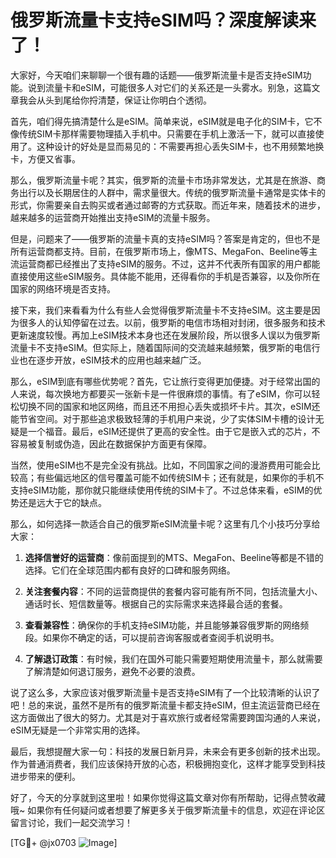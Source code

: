 # 俄罗斯流量卡支持eSIM吗？深度解读来了！

大家好，今天咱们来聊聊一个很有趣的话题——俄罗斯流量卡是否支持eSIM功能。说到流量卡和eSIM，可能很多人对它们的关系还是一头雾水。别急，这篇文章我会从头到尾给你捋清楚，保证让你明白个透彻。

首先，咱们得先搞清楚什么是eSIM。简单来说，eSIM就是电子化的SIM卡，它不像传统SIM卡那样需要物理插入手机中。只需要在手机上激活一下，就可以直接使用了。这种设计的好处是显而易见的：不需要再担心丢失SIM卡，也不用频繁地换卡，方便又省事。

那么，俄罗斯流量卡呢？其实，俄罗斯的流量卡市场非常发达，尤其是在旅游、商务出行以及长期居住的人群中，需求量很大。传统的俄罗斯流量卡通常是实体卡的形式，你需要亲自去购买或者通过邮寄的方式获取。而近年来，随着技术的进步，越来越多的运营商开始推出支持eSIM的流量卡服务。

但是，问题来了——俄罗斯的流量卡真的支持eSIM吗？答案是肯定的，但也不是所有运营商都支持。目前，在俄罗斯市场上，像MTS、MegaFon、Beeline等主流运营商都已经推出了支持eSIM的服务。不过，这并不代表所有国家的用户都能直接使用这些eSIM服务。具体能不能用，还得看你的手机是否兼容，以及你所在国家的网络环境是否支持。

接下来，我们来看看为什么有些人会觉得俄罗斯流量卡不支持eSIM。这主要是因为很多人的认知停留在过去。以前，俄罗斯的电信市场相对封闭，很多服务和技术更新速度较慢。再加上eSIM技术本身也还在发展阶段，所以很多人误以为俄罗斯流量卡不支持eSIM。但实际上，随着国际间的交流越来越频繁，俄罗斯的电信行业也在逐步开放，eSIM技术的应用也越来越广泛。

那么，eSIM到底有哪些优势呢？首先，它让旅行变得更加便捷。对于经常出国的人来说，每次换地方都要买一张新卡是一件很麻烦的事情。有了eSIM，你可以轻松切换不同的国家和地区网络，而且还不用担心丢失或损坏卡片。其次，eSIM还能节省空间。对于那些追求极致轻薄的手机用户来说，少了实体SIM卡槽的设计无疑是一个福音。最后，eSIM还提供了更高的安全性。由于它是嵌入式的芯片，不容易被复制或伪造，因此在数据保护方面更有保障。

当然，使用eSIM也不是完全没有挑战。比如，不同国家之间的漫游费用可能会比较高；有些偏远地区的信号覆盖可能不如传统SIM卡；还有就是，如果你的手机不支持eSIM功能，那你就只能继续使用传统的SIM卡了。不过总体来看，eSIM的优势还是远大于它的缺点。

那么，如何选择一款适合自己的俄罗斯eSIM流量卡呢？这里有几个小技巧分享给大家：

1. **选择信誉好的运营商**：像前面提到的MTS、MegaFon、Beeline等都是不错的选择。它们在全球范围内都有良好的口碑和服务网络。
   
2. **关注套餐内容**：不同的运营商提供的套餐内容可能有所不同，包括流量大小、通话时长、短信数量等。根据自己的实际需求来选择最合适的套餐。

3. **查看兼容性**：确保你的手机支持eSIM功能，并且能够兼容俄罗斯的网络频段。如果你不确定的话，可以提前咨询客服或者查阅手机说明书。

4. **了解退订政策**：有时候，我们在国外可能只需要短期使用流量卡，那么就需要了解清楚如何退订服务，避免不必要的浪费。

说了这么多，大家应该对俄罗斯流量卡是否支持eSIM有了一个比较清晰的认识了吧！总的来说，虽然不是所有的俄罗斯流量卡都支持eSIM，但主流运营商已经在这方面做出了很大的努力。尤其是对于喜欢旅行或者经常需要跨国沟通的人来说，eSIM无疑是一个非常实用的选择。

最后，我想提醒大家一句：科技的发展日新月异，未来会有更多创新的技术出现。作为普通消费者，我们应该保持开放的心态，积极拥抱变化，这样才能享受到科技进步带来的便利。

好了，今天的分享就到这里啦！如果你觉得这篇文章对你有所帮助，记得点赞收藏哦~ 如果你有任何疑问或者想要了解更多关于俄罗斯流量卡的信息，欢迎在评论区留言讨论，我们一起交流学习！

[TG💪+ @jx0703 ![Image](https://github.com/user-attachments/assets/dbca1d08-cadb-493c-b0ec-ad6f7a83f270)]